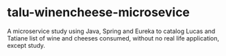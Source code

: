 # talu-winencheese-microsevice
A microservice study using Java, Spring and Eureka to catalog Lucas and Tatiane list of wine and cheeses consumed, without no real life application, except study.
